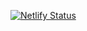 [![Netlify Status](https://api.netlify.com/api/v1/badges/4924d28e-b438-4cce-b50e-d29462202bc0/deploy-status)](https://app.netlify.com/sites/wahoot/deploys)
